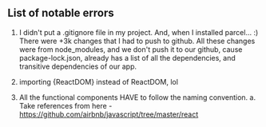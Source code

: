 
## List of notable errors 

1. I didn't put a .gitignore file in my project. And, when I installed parcel... :) There were +3k changes that I had to push to github. All these changes were from node_modules, and we don't push it to our github, cause package-lock.json, already has a list of all the dependencies, and transitive dependencies of our app.

2. importing {ReactDOM} instead of ReactDOM, lol

3. All the functional components HAVE to follow the naming convention. 
    a. Take references from here - https://github.com/airbnb/javascript/tree/master/react